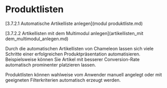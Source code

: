 # Produktlisten

[3.7.2.1 Automatische Artikelliste anlegen](modul produktliste.md)

[3.7.2.2 Artikellisten mit dem Multimodul anlegen](artikellisten_mit dem_multimodul_anlegen.md)

Durch die automatischen Artikellisten von Chameleon lassen sich viele Schritte einer erfolgreichen Produktpräsentation automatisieren. Beispielsweise können Sie Artikel mit besserer Conversion-Rate automatisch prominenter platzieren lassen.

Produktlisten können wahlweise vom Anwender manuell angelegt oder mit geeigneten Filterkriterien automatisch erzeugt werden.